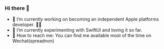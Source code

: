 ### Hi there 👋

- 🔭 I’m currently working on becoming an independent Apple platforms developer.  👨‍💻
- 🌱 I’m currently experimenting with SwiftUI and loving it so far.
- 💬 How to reach me: You can find me available most of the time on Wechat(spreadnon)

